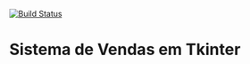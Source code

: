 [![Build Status](https://travis-ci.com/Nathanbahia/sistema-de-vendas-tkinter.svg?token=ZM7fThBeLMqVGpgxzwNV&branch=master)](https://travis-ci.com/Nathanbahia/sistema-de-vendas-tkinter) 

# Sistema de Vendas em Tkinter
